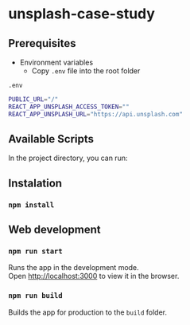# unsplash-case-study

## Prerequisites

- Environment variables
  - Copy `.env` file into the root folder

`.env`

```sh
PUBLIC_URL="/"
REACT_APP_UNSPLASH_ACCESS_TOKEN=""
REACT_APP_UNSPLASH_URL="https://api.unsplash.com"
```

## Available Scripts

In the project directory, you can run:

## Instalation

### `npm install`

## Web development

### `npm run start`

Runs the app in the development mode.\
Open [http://localhost:3000](http://localhost:3000) to view it in the browser.

### `npm run build`

Builds the app for production to the `build` folder.

